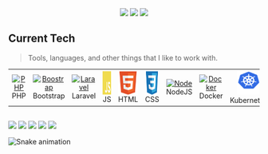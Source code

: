 <div align="center">
  <a href="https://github.com/elvis7t"><img src="https://readme-typing-svg.herokuapp.com?size=34&duration=5100&width=610&height=80&lines=Hello!+I'm+Elvis+%7C+Web+Developer;Welcome+to+My+Github!;If+you+want+to+get+in+touch+;send+me+an+email+and;+let's+form+a+team!;&center=true&width=800&height=55"></a>

  <img height="180em" src="https://github-readme-stats.vercel.app/api?username=elvis7t&show_icons=true&theme=cobalt&include_all_commits=true&count_private=true"/>
  <img height="180em" src="https://github-readme-stats.vercel.app/api/top-langs/?username=elvis7t&layout=compact&langs_count=7&theme=cobalt"/>
</div>

<h2 align="left" id="macropower-tech">Current Tech</h2>

> Tools, languages, and other things that I like to work with.

  <table>
  <tr>
    <td align="center" width="96">
      <a href="#macropower-tech">
        <img align="center" alt="PHP" width="48" height="48" src="https://cdn.jsdelivr.net/gh/devicons/devicon/icons/php/php-original.svg">
      </a>
      <br>PHP
    </td>  
    <td align="center" width="96">
        <a href="#macropower-tech" >      
          <img align="center" alt="Boostrap" width="48" height="48" src="https://cdn.jsdelivr.net/gh/devicons/devicon/icons/bootstrap/bootstrap-plain.svg">
        </a>
      <br>Bootstrap
    </td>
    <td align="center" width="96">
        <a href="#macropower-tech" >   
          <img align="center" alt="Laravel" width="48" height="48" src="https://cdn.jsdelivr.net/gh/devicons/devicon/icons/laravel/laravel-plain.svg">  
        </a>
      <br>Laravel
    </td> 
    <td align="center" width="96">
      <a href="#macropower-tech" >   
            <img align="center" alt="Js" width="48" height="48" src="https://raw.githubusercontent.com/devicons/devicon/master/icons/javascript/javascript-plain.svg"> 
          </a>
      <br>JS
    </td>   
    <td align="center" width="96">
      <a href="#macropower-tech" >     
          <img align="center" alt="HTML" width="48" height="48" src="https://raw.githubusercontent.com/devicons/devicon/master/icons/html5/html5-original.svg">
       </a>
      <br>HTML
    </td>    
    <td align="center" width="96">
      <a href="#macropower-tech" >
        <img align="center" alt="CSS" width="48" height="48" src="https://raw.githubusercontent.com/devicons/devicon/master/icons/css3/css3-original.svg">  
      </a>
      <br>CSS
    </td>
    <td align="center" width="96">
       <a href="#macropower-tech" >     
          <img align="center" alt="Node" width="48" height="48"  src="https://cdn.jsdelivr.net/gh/devicons/devicon/icons/nodejs/nodejs-original.svg" />
       </a>
      <br>NodeJS
    </td>
    <td align="center" width="96"> 
      <a href="#macropower-tech" >        
        <img src="https://cdn.jsdelivr.net/gh/devicons/devicon/icons/docker/docker-original.svg"  width="48" height="48" alt="Docker" />
      </a>
      <br>Docker
    </td>
    <td align="center" width="96">
      <a href="#macropower-tech" >
        <img src="https://raw.githubusercontent.com/cncf/artwork/master/projects/kubernetes/icon/color/kubernetes-icon-color.svg" width="48" height="48" alt="Kubernetes" />
      </a>
      <br>Kubernetes
    </td>
    <td align="center" width="96">
      <a href="#macropower-tech" >
          <img src="https://cdn.jsdelivr.net/gh/devicons/devicon/icons/mysql/mysql-plain.svg" width="48" height="48" alt="Mysql"/>       
      </a>
      <br>Mysql
    </td>
  </tr>
</table>
    
    
    
<!--   <img align="center" alt="Rafa-Python" height="30" width="40" src="https://raw.githubusercontent.com/devicons/devicon/master/icons/python/python-original.svg"> -->
 
<!--   <img align="right" alt="Rafa-pic" height="150" style="border-radius:50px;" src="https://media.discordapp.net/attachments/639956127056134178/890373478988013628/Publicacoes_Instagram_1_1.png?width=676&height=676">
</div> -->
  
  ##
 
<div> 
<!--   <a href="https://www.youtube.com/channel/UC_-uuuZbY0AAt9CViNzvc-Q" target="_blank"><img src="https://img.shields.io/badge/YouTube-FF0000?style=for-the-badge&logo=youtube&logoColor=white" target="_blank"></a> -->
  <a href="https://www.instagram.com/omagnatask8/" target="_blank"><img src="https://img.shields.io/badge/-Instagram-%23E4405F?style=for-the-badge&logo=instagram&logoColor=white" target="_blank"></a>
<a href="" target="_blank"><img src="https://img.shields.io/badge/Slack-4A154B?style=for-the-badge&logo=slack&logoColor=white" target="_blank"></a>  
 <a href="https://discord.gg/BehZvTGfPB" target="_blank"><img src="https://img.shields.io/badge/Discord-7289DA?style=for-the-badge&logo=discord&logoColor=white" target="_blank"></a> 
  <a href = "mailto:elvis7t@gmail.com"><img src="https://img.shields.io/badge/-Gmail-%23333?style=for-the-badge&logo=gmail&logoColor=white" target="_blank"></a>
  <a href="https://www.linkedin.com/in/elvis-leite-da-silva-b2417055/" target="_blank"><img src="https://img.shields.io/badge/-LinkedIn-%230077B5?style=for-the-badge&logo=linkedin&logoColor=white" target="_blank"></a> 
  
  <!--[visitor badge](https://visitor-badge.glitch.me/badge?page_id=elvis7t.visitor-badge&left_color=blue&right_color=green&left_text=Number%20of%20Visitors)-->
  
  ![Snake animation](https://github.com/elvis7t/elvis7t/blob/output/github-contribution-grid-snake.svg)
 
</div>
